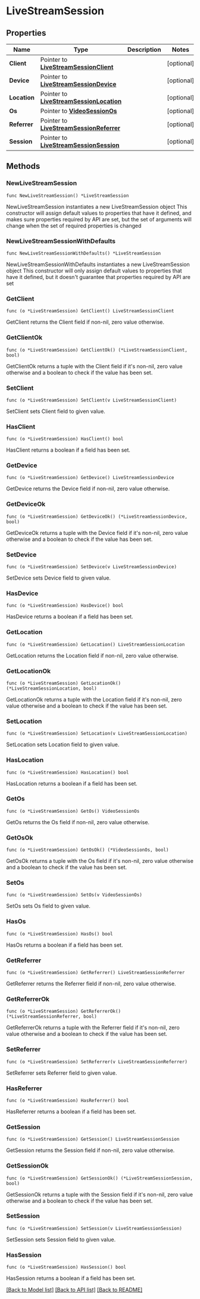 # LiveStreamSession

## Properties

Name | Type | Description | Notes
------------ | ------------- | ------------- | -------------
**Client** | Pointer to [**LiveStreamSessionClient**](LiveStreamSessionClient.md) |  | [optional] 
**Device** | Pointer to [**LiveStreamSessionDevice**](LiveStreamSessionDevice.md) |  | [optional] 
**Location** | Pointer to [**LiveStreamSessionLocation**](LiveStreamSessionLocation.md) |  | [optional] 
**Os** | Pointer to [**VideoSessionOs**](VideoSessionOs.md) |  | [optional] 
**Referrer** | Pointer to [**LiveStreamSessionReferrer**](LiveStreamSessionReferrer.md) |  | [optional] 
**Session** | Pointer to [**LiveStreamSessionSession**](LiveStreamSessionSession.md) |  | [optional] 

## Methods

### NewLiveStreamSession

`func NewLiveStreamSession() *LiveStreamSession`

NewLiveStreamSession instantiates a new LiveStreamSession object
This constructor will assign default values to properties that have it defined,
and makes sure properties required by API are set, but the set of arguments
will change when the set of required properties is changed

### NewLiveStreamSessionWithDefaults

`func NewLiveStreamSessionWithDefaults() *LiveStreamSession`

NewLiveStreamSessionWithDefaults instantiates a new LiveStreamSession object
This constructor will only assign default values to properties that have it defined,
but it doesn't guarantee that properties required by API are set

### GetClient

`func (o *LiveStreamSession) GetClient() LiveStreamSessionClient`

GetClient returns the Client field if non-nil, zero value otherwise.

### GetClientOk

`func (o *LiveStreamSession) GetClientOk() (*LiveStreamSessionClient, bool)`

GetClientOk returns a tuple with the Client field if it's non-nil, zero value otherwise
and a boolean to check if the value has been set.

### SetClient

`func (o *LiveStreamSession) SetClient(v LiveStreamSessionClient)`

SetClient sets Client field to given value.

### HasClient

`func (o *LiveStreamSession) HasClient() bool`

HasClient returns a boolean if a field has been set.

### GetDevice

`func (o *LiveStreamSession) GetDevice() LiveStreamSessionDevice`

GetDevice returns the Device field if non-nil, zero value otherwise.

### GetDeviceOk

`func (o *LiveStreamSession) GetDeviceOk() (*LiveStreamSessionDevice, bool)`

GetDeviceOk returns a tuple with the Device field if it's non-nil, zero value otherwise
and a boolean to check if the value has been set.

### SetDevice

`func (o *LiveStreamSession) SetDevice(v LiveStreamSessionDevice)`

SetDevice sets Device field to given value.

### HasDevice

`func (o *LiveStreamSession) HasDevice() bool`

HasDevice returns a boolean if a field has been set.

### GetLocation

`func (o *LiveStreamSession) GetLocation() LiveStreamSessionLocation`

GetLocation returns the Location field if non-nil, zero value otherwise.

### GetLocationOk

`func (o *LiveStreamSession) GetLocationOk() (*LiveStreamSessionLocation, bool)`

GetLocationOk returns a tuple with the Location field if it's non-nil, zero value otherwise
and a boolean to check if the value has been set.

### SetLocation

`func (o *LiveStreamSession) SetLocation(v LiveStreamSessionLocation)`

SetLocation sets Location field to given value.

### HasLocation

`func (o *LiveStreamSession) HasLocation() bool`

HasLocation returns a boolean if a field has been set.

### GetOs

`func (o *LiveStreamSession) GetOs() VideoSessionOs`

GetOs returns the Os field if non-nil, zero value otherwise.

### GetOsOk

`func (o *LiveStreamSession) GetOsOk() (*VideoSessionOs, bool)`

GetOsOk returns a tuple with the Os field if it's non-nil, zero value otherwise
and a boolean to check if the value has been set.

### SetOs

`func (o *LiveStreamSession) SetOs(v VideoSessionOs)`

SetOs sets Os field to given value.

### HasOs

`func (o *LiveStreamSession) HasOs() bool`

HasOs returns a boolean if a field has been set.

### GetReferrer

`func (o *LiveStreamSession) GetReferrer() LiveStreamSessionReferrer`

GetReferrer returns the Referrer field if non-nil, zero value otherwise.

### GetReferrerOk

`func (o *LiveStreamSession) GetReferrerOk() (*LiveStreamSessionReferrer, bool)`

GetReferrerOk returns a tuple with the Referrer field if it's non-nil, zero value otherwise
and a boolean to check if the value has been set.

### SetReferrer

`func (o *LiveStreamSession) SetReferrer(v LiveStreamSessionReferrer)`

SetReferrer sets Referrer field to given value.

### HasReferrer

`func (o *LiveStreamSession) HasReferrer() bool`

HasReferrer returns a boolean if a field has been set.

### GetSession

`func (o *LiveStreamSession) GetSession() LiveStreamSessionSession`

GetSession returns the Session field if non-nil, zero value otherwise.

### GetSessionOk

`func (o *LiveStreamSession) GetSessionOk() (*LiveStreamSessionSession, bool)`

GetSessionOk returns a tuple with the Session field if it's non-nil, zero value otherwise
and a boolean to check if the value has been set.

### SetSession

`func (o *LiveStreamSession) SetSession(v LiveStreamSessionSession)`

SetSession sets Session field to given value.

### HasSession

`func (o *LiveStreamSession) HasSession() bool`

HasSession returns a boolean if a field has been set.


[[Back to Model list]](../README.md#documentation-for-models) [[Back to API list]](../README.md#documentation-for-api-endpoints) [[Back to README]](../README.md)


